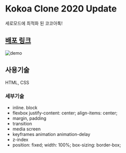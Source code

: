 # Kokoa Clone 2020 Update

세로모드에 최적화 된 코코아톡!

## [배포 링크](https://gosuego.github.io/kokoa-clone-2020/)

![demo](./screenshots/kokoa4.gif)

## 사용기술

HTML, CSS

### 세부기술

- inline. block
- flexbox
  justify-content: center;
  align-items: center;
- margin, padding
- transition
- media screen
- keyframes animation animation-delay
- z-index
- position: fixed;
  width: 100%;
  box-sizing: border-box;
